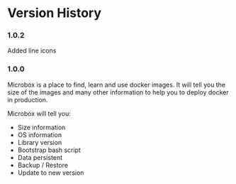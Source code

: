 Version History
===============

### 1.0.2
Added line icons

### 1.0.0
Microbox is a place to find, learn and use docker images. It will tell you the size of the images and many other information to help you to deploy docker in production.

Microbox will tell you:
- Size information
- OS information
- Library version
- Bootstrap bash script
- Data persistent
- Backup / Restore
- Update to new version
